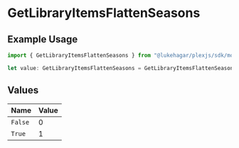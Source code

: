 # GetLibraryItemsFlattenSeasons

## Example Usage

```typescript
import { GetLibraryItemsFlattenSeasons } from "@lukehagar/plexjs/sdk/models/operations";

let value: GetLibraryItemsFlattenSeasons = GetLibraryItemsFlattenSeasons.True;
```

## Values

| Name    | Value   |
| ------- | ------- |
| `False` | 0       |
| `True`  | 1       |